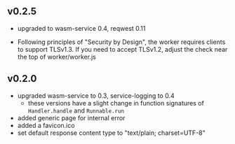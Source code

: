 
## v0.2.5

- upgraded to wasm-service 0.4, reqwest 0.11

- Following principles of "Security by Design", the worker requires
  clients to support TLSv1.3. If you need to accept TLSv1.2, adjust
  the check near the top of worker/worker.js

## v0.2.0

- upgraded wasm-service to 0.3, service-logging to 0.4
  - these versions have a slight change in function signatures
    of `Handler.handle` and `Runnable.run`
- added generic page for internal error
- added a favicon.ico
- set default response content type to "text/plain; charset=UTF-8"
